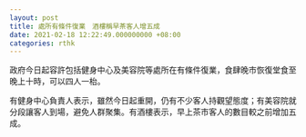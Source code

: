 ```yaml
---
layout: post
title: 處所有條件復業　酒樓稱早茶客人增五成
date: 2021-02-18 12:22:49.000000000 +08:00
categories: rthk
---
```


政府今日起容許包括健身中心及美容院等處所在有條件復業，食肆晚市恢復堂食至晚上十時，可以四人一枱。

有健身中心負責人表示，雖然今日起重開，仍有不少客人持觀望態度；有美容院就分段讓客人到場，避免人群聚集。有酒樓表示，早上茶市客人的數目較之前增加五成。
